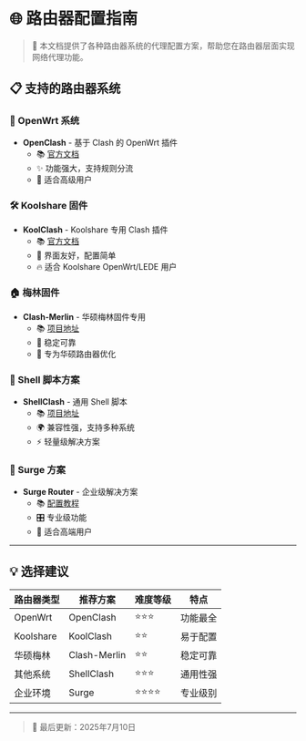 # 🌐 路由器配置指南

> 📖 本文档提供了各种路由器系统的代理配置方案，帮助您在路由器层面实现网络代理功能。

## 📋 支持的路由器系统

### 🔧 OpenWrt 系统

- **OpenClash** - 基于 Clash 的 OpenWrt 插件
  - 📚 [官方文档](https://github.com/vernesong/OpenClash/wiki)
  - ✨ 功能强大，支持规则分流
  - 🎯 适合高级用户

### 🛠️ Koolshare 固件

- **KoolClash** - Koolshare 专用 Clash 插件
  - 📚 [官方文档](https://koolclash.js.org)
  - 🎨 界面友好，配置简单
  - 🔥 适合 Koolshare OpenWrt/LEDE 用户

### 🏠 梅林固件

- **Clash-Merlin** - 华硕梅林固件专用
  - 📚 [项目地址](https://github.com/KOP-XIAO/Clash-Merlin/wiki)
  - 💪 稳定可靠
  - 🎯 专为华硕路由器优化

### 🐚 Shell 脚本方案

- **ShellClash** - 通用 Shell 脚本
  - 📚 [项目地址](https://github.com/juewuy/ShellClash)
  - 🌍 兼容性强，支持多种系统
  - ⚡ 轻量级解决方案

### 🌊 Surge 方案

- **Surge Router** - 企业级解决方案
  - 📚 [配置教程](https://qust.me/post/MacSurgeRouter/)
  - 🎛️ 专业级功能
  - 💎 适合高端用户

---

## 💡 选择建议

| 路由器类型 | 推荐方案 | 难度等级 | 特点 |
|-----------|----------|----------|------|
| OpenWrt | OpenClash | ⭐⭐⭐ | 功能最全 |
| Koolshare | KoolClash | ⭐⭐ | 易于配置 |
| 华硕梅林 | Clash-Merlin | ⭐⭐ | 稳定可靠 |
| 其他系统 | ShellClash | ⭐⭐⭐ | 通用性强 |
| 企业环境 | Surge | ⭐⭐⭐⭐ | 专业级别 |

---

> 📅 最后更新：2025年7月10日
